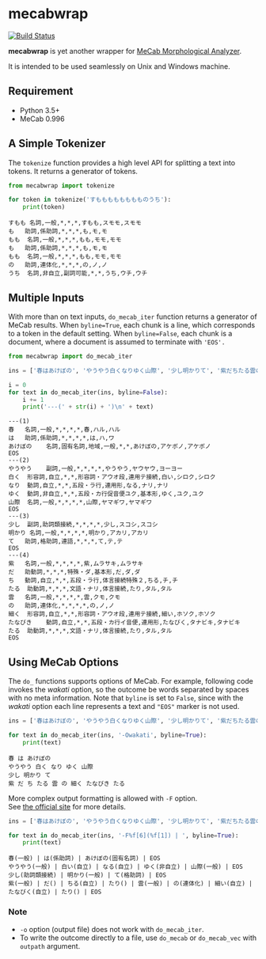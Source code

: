 
# mecabwrap

[![Build Status](https://travis-ci.org/kota7/mecabwrap-py.svg?branch=master)](https://travis-ci.org/kota7/mecabwrap-py)

**mecabwrap** is yet another wrapper for [MeCab Morphological Analyzer](http://taku910.github.io/mecab/).

It is intended to be used seamlessly on Unix and Windows machine.


## Requirement

- Python 3.5+
- MeCab 0.996

## A Simple Tokenizer

The `tokenize` function provides a high level API for splitting a text into tokens.
It returns a generator of tokens.


```python
from mecabwrap import tokenize

for token in tokenize('すもももももももものうち'):
    print(token)
```

    すもも	名詞,一般,*,*,*,すもも,スモモ,スモモ
    も	助詞,係助詞,*,*,*,も,モ,モ
    もも	名詞,一般,*,*,*,もも,モモ,モモ
    も	助詞,係助詞,*,*,*,も,モ,モ
    もも	名詞,一般,*,*,*,もも,モモ,モモ
    の	助詞,連体化,*,*,*,の,ノ,ノ
    うち	名詞,非自立,副詞可能,*,*,うち,ウチ,ウチ


## Multiple Inputs

With more than on text inputs, `do_mecab_iter` function returns a generator of MeCab results.
When `byline=True`, each chunk is a line, which corresponds to a token in the default setting.
When `byline=False`, each chunk is a document, where a document is assumed to terminate with `'EOS'.`


```python
from mecabwrap import do_mecab_iter

ins = ['春はあけぼの', 'やうやう白くなりゆく山際', '少し明かりて', '紫だちたる雲の細くたなびきたる']

i = 0
for text in do_mecab_iter(ins, byline=False):
    i += 1
    print('---(' + str(i) + ')\n' + text)
```

    ---(1)
    春	名詞,一般,*,*,*,*,春,ハル,ハル
    は	助詞,係助詞,*,*,*,*,は,ハ,ワ
    あけぼの	名詞,固有名詞,地域,一般,*,*,あけぼの,アケボノ,アケボノ
    EOS
    ---(2)
    やうやう	副詞,一般,*,*,*,*,やうやう,ヤウヤウ,ヨーヨー
    白く	形容詞,自立,*,*,形容詞・アウオ段,連用テ接続,白い,シロク,シロク
    なり	動詞,自立,*,*,五段・ラ行,連用形,なる,ナリ,ナリ
    ゆく	動詞,非自立,*,*,五段・カ行促音便ユク,基本形,ゆく,ユク,ユク
    山際	名詞,一般,*,*,*,*,山際,ヤマギワ,ヤマギワ
    EOS
    ---(3)
    少し	副詞,助詞類接続,*,*,*,*,少し,スコシ,スコシ
    明かり	名詞,一般,*,*,*,*,明かり,アカリ,アカリ
    て	助詞,格助詞,連語,*,*,*,て,テ,テ
    EOS
    ---(4)
    紫	名詞,一般,*,*,*,*,紫,ムラサキ,ムラサキ
    だ	助動詞,*,*,*,特殊・ダ,基本形,だ,ダ,ダ
    ち	動詞,自立,*,*,五段・ラ行,体言接続特殊２,ちる,チ,チ
    たる	助動詞,*,*,*,文語・ナリ,体言接続,たり,タル,タル
    雲	名詞,一般,*,*,*,*,雲,クモ,クモ
    の	助詞,連体化,*,*,*,*,の,ノ,ノ
    細く	形容詞,自立,*,*,形容詞・アウオ段,連用テ接続,細い,ホソク,ホソク
    たなびき	動詞,自立,*,*,五段・カ行イ音便,連用形,たなびく,タナビキ,タナビキ
    たる	助動詞,*,*,*,文語・ナリ,体言接続,たり,タル,タル
    EOS


## Using MeCab Options

The `do_` functions supports options of MeCab.  For example, following code invokes the *wakati* option, so the outcome be words separated by spaces with no meta information. 
Note that `byline` is set to `False`, since with the *wakati* option each line represents a text and `"EOS"` marker is not used.


```python
ins = ['春はあけぼの', 'やうやう白くなりゆく山際', '少し明かりて', '紫だちたる雲の細くたなびきたる']

for text in do_mecab_iter(ins, '-Owakati', byline=True):
    print(text)
```

    春 は あけぼの
    やうやう 白く なり ゆく 山際
    少し 明かり て
    紫 だ ち たる 雲 の 細く たなびき たる


More complex output formatting is allowed with `-F` option.  
See [the official site](http://taku910.github.io/mecab/format.html) for more details.


```python
ins = ['春はあけぼの', 'やうやう白くなりゆく山際', '少し明かりて', '紫だちたる雲の細くたなびきたる']

for text in do_mecab_iter(ins, '-F%f[6](%f[1]) | ', byline=True):
    print(text)
```

    春(一般) | は(係助詞) | あけぼの(固有名詞) | EOS
    やうやう(一般) | 白い(自立) | なる(自立) | ゆく(非自立) | 山際(一般) | EOS
    少し(助詞類接続) | 明かり(一般) | て(格助詞) | EOS
    紫(一般) | だ() | ちる(自立) | たり() | 雲(一般) | の(連体化) | 細い(自立) | たなびく(自立) | たり() | EOS


### Note

- `-o` option (output file) does not work with `do_mecab_iter`.
- To write the outcome directly to a file, use `do_mecab` or `do_mecab_vec` with `outpath` argument.



